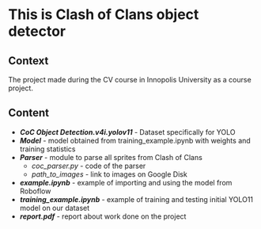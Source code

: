 # This is Clash of Clans object detector

## Context

The project made during the CV course in Innopolis University as a course project.

## Content

<ul>
  <li><b><i>CoC Object Detection.v4i.yolov11</i></b> - Dataset specifically for YOLO</li>
  <li><b><i>Model</i></b> - model obtained from training_example.ipynb with weights and training statistics</li>
  <li><b><i>Parser</i></b> - module to parse all sprites from Clash of Clans
    <ul>
      <li><i>coc_parser.py</i> - code of the parser</li>
      <li><i>path_to_images</i> - link to images on Google Disk</li>
    </ul>
  </li>
  <li><b><i>example.ipynb</i></b> - example of importing and using the model from Roboflow</li>
  <li><b><i>training_example.ipynb</i></b> - example of training and testing initial YOLO11 model on our dataset</li>
  <li><b><i>report.pdf</i></b> - report about work done on the project</li>
</ul>
